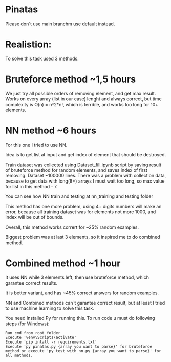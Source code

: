 # Pinatas


Please don`t use main branchm use default instead.

# Realistion:

To solve this task used 3 methods.

  # Bruteforce method ~1,5 hours

  We just try all possible orders of removing element, and get max result. Works on every array (list in our case) lenght and always correct, but time complexity is O(n) = n^2*n!, which is terrible, and works too long for 10+ elements.

  # NN method ~6 hours

  For this one I tried to use NN.

  Idea is to get list at input and get index of element that should be destroyed.
  
  Train dataset was collected using Dataset_fill.ipynb script by saving result of bruteforce method for random elements, and saves index of first removing.
  Dataset ~100000 lines. 
  There was a problem with collection data, because to get data with long(8+) arrays I must wait too long, so max value for list in this method - 7.

  You can see how NN train and testing at nn_training and testing folder 
  
  This method has one more problem, using 4+ digits numbers will make an error, because all training dataset was for elements not more 1000, and index will be out of bounds.
  
  Overall, this method works corrert for ~25% random examples.

  Biggest problem was at last 3 elements, so it inspired me to do combined method.

  # Combined method ~1 hour

  It uses NN while 3 elements left, then use bruteforce method, which garantee correct results.

  It is better variant, and has ~45% correct answers for random examples.

  NN and Combined methods can`t garantee correct result, but at least I tried to use machine learning to solve this task.


  You need Installed Py for running this.
  To run code u must do following steps (for Windows):

    Run cmd from root folder
    Execute 'venv\Scripts\activate'
    Execute 'pip intall -r requirements.txt'
    Execute 'py pinatas.py {array you want to parse}' for bruteforce method or execute 'py test_with_nn.py {array you want to parse}' for all methods.


  
